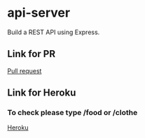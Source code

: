 # api-server
Build a REST API using Express.

## Link for PR
[Pull request](https://github.com/ebnanzhran/api-server/pull/1)

## Link for Heroku

### To check please type /food or /clothe
[Heroku](https://bnan-api-server.herokuapp.com/)

